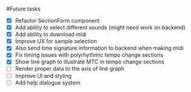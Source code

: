 #Future tasks

- [x] Refactor SectionForm component
- [x] Add ability to select different sounds (might need work on backend)
- [x] Add ability to download midi
- [x] Improve UX for sample selection
- [x] Also send time signature information to backend when making midi
- [x] Fix timing issues with polyrhythmic tempo change sections
- [x] Show line graph to illustrate MTC in tempo change sections
- [ ] Render proper data to the axis of line graph
- [ ] Improve UI and styling
- [ ] Add help dialogue system
